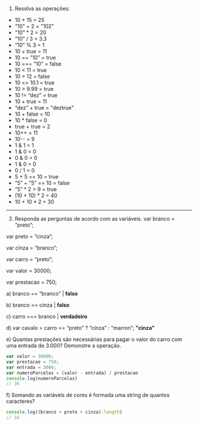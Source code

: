 1. Resolva as operações: 
- 10 + 15 = 25
- “10” + 2 = "102"
- “10” * 2 = 20
- “10” / 3 = 3.3
- “10” % 3 = 1
- 10 + true = 11
- 10 == ”10” = true
- 10 === “10” = false
- 10 < 11 = true
- 10 > 12 = false
- 10 <= 10.1 = true
- 10 > 9.99 = true
- 10 != “dez” = true
- 10 + true = 11
- “dez” + true = "deztrue"
- 10 + false = 10
- 10 * false = 0
- true + true = 2
- 10++ = 11
- 10-- = 9
- 1 & 1 = 1
- 1 & 0 = 0
- 0 & 0 = 0
- 1 & 0 = 0
- 0 / 1 = 0
- 5 + 5 == 10 = true
- “5” + ”5” == 10 = false
- “5” * 2 > 9 = true
- (10 + 10) * 2 = 40
- 10 + 10 * 2 = 30
---
2. Responda as perguntas de acordo com as variáveis. 
var branco = “preto”;

var preto = “cinza”;

var cinza = “branco”;

var carro = “preto”;

var valor = 30000;

var prestacao = 750;


a) branco == “branco” | **falso**

b) branco == cinza | **falso**

c) carro === branco | **verdadeiro**

d) var cavalo = carro == “preto” ? “cinza” : “marron”; **"cinza"**


e) Quantas prestações são necessárias para pagar o valor do carro com uma entrada de 3.000? Demonstre a operação. 

```javascript
var valor = 30000; 
var prestacao = 750;
var entrada = 3000;
var numeroParcelas = (valor - entrada) / prestacao 
console.log(numeroParcelas) 
// 36
```

f) Somando as variáveis de cores é formada uma string de quantos caracteres?

```javascript
console.log((branco + preto + cinza).length)
// 16
```
